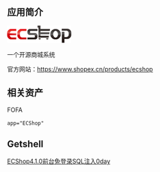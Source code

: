 ## 应用简介

![](ecshop_logo.png)

一个开源商城系统

官方网站：https://www.shopex.cn/products/ecshop

## 相关资产

FOFA

```http
app="ECShop"
```

## Getshell

[ECShop4.1.0前台免登录SQL注入0day](https://mp.weixin.qq.com/s?__biz=Mzg2ODQ3ODE1NA==&mid=2247484172&idx=1&sn=5c790c662639f74b6a0f1be1c27c128c)